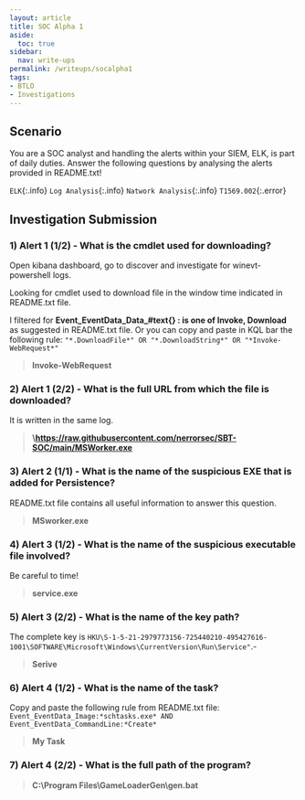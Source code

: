 ```yaml
---
layout: article
title: SOC Alpha 1
aside:
  toc: true
sidebar:
  nav: write-ups
permalink: /writeups/socalpha1
tags:
- BTLO
- Investigations
---
```

## Scenario

You are a SOC analyst and handling the alerts within your SIEM, ELK, is part of daily duties. Answer the following questions by analysing the alerts provided in README.txt!

`ELK`{:.info} `Log Analysis`{:.info} `Natwork Analysis`{:.info} `T1569.002`{:.error} 

## Investigation Submission

### 1) Alert 1 (1/2) - What is the cmdlet used for downloading?

Open kibana dashboard, go to discover and investigate for winevt-powershell logs.

Looking for cmdlet used to download file in the window time indicated in README.txt file.

I filtered for **Event_EventData_Data_#text{} : is one of Invoke, Download** as suggested in README.txt file. 
Or you can copy and paste in KQL bar the following rule: `"*.DownloadFile*" OR "*.DownloadString*" OR "*Invoke-WebRequest*"`

> **Invoke-WebRequest**

### 2) Alert 1 (2/2) - What is the full URL from which the file is downloaded?

It is written in the same log.

> **\https://raw.githubusercontent.com/nerrorsec/SBT-SOC/main/MSWorker.exe**

### 3) Alert 2 (1/1) - What is the name of the suspicious EXE that is added for Persistence?

README.txt file contains all useful information to answer this question.

> **MSworker.exe**

### 4) Alert 3 (1/2) - What is the name of the suspicious executable file involved?

Be careful to time!

> **service.exe**

### 5) Alert 3 (2/2) - What is the name of the key path?

The complete key is `HKU\S-1-5-21-2979773156-725440210-495427616-1001\SOFTWARE\Microsoft\Windows\CurrentVersion\Run\Service"`.-

> **Serive**

### 6) **Alert 4 (1/2) - What is the name of the task?**

Copy and paste the following rule from README.txt file: `Event_EventData_Image:*schtasks.exe* AND Event_EventData_CommandLine:*Create*`

> **My Task**
### 7) Alert 4 (2/2) - What is the full path of the program?

> **C:\\Program Files\\GameLoaderGen\\gen.bat**
